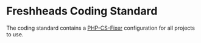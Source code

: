 # Freshheads Coding Standard

The coding standard contains a [PHP-CS-Fixer](https://github.com/FriendsOfPHP/PHP-CS-Fixer) configuration for all projects to use. 
